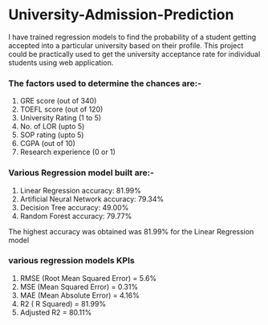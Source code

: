 # University-Admission-Prediction

I have trained regression models to find the probability of a student getting accepted into a particular university based on their profile. This project could be practically used to get the university acceptance rate for individual students using web application.

### The factors used to determine the chances are:-
1. GRE score (out of 340)
2. TOEFL score (out of 120)
3. University Rating (1 to 5)
4. No. of LOR (upto 5)
5. SOP rating (upto 5)
6. CGPA (out of 10)
7. Research experience (0 or 1)

### Various Regression model built are:-
1. Linear Regression accuracy: 81.99%
2. Artificial Neural Network accuracy: 79.34%
3. Decision Tree accuracy: 49.00%
4. Random Forest accuracy: 79.77%

The highest accuracy was obtained was 81.99% for the Linear Regression model

### various regression models KPIs
1. RMSE (Root Mean Squared Error) = 5.6%
2. MSE (Mean Squared Error) = 0.31%
3. MAE (Mean Absolute Error) = 4.16%
4. R2 ( R Squared) = 81.99%
5. Adjusted R2 = 80.11%
